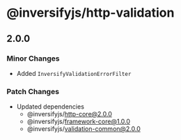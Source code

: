 # @inversifyjs/http-validation

## 2.0.0

### Minor Changes

- Added `InversifyValidationErrorFilter`

### Patch Changes

- Updated dependencies
  - @inversifyjs/http-core@2.0.0
  - @inversifyjs/framework-core@1.0.0
  - @inversifyjs/validation-common@2.0.0
